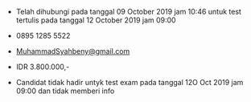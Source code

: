 - Telah dihubungi pada tanggal 09 October 2019 jam 10:46 untuk test tertulis pada tanggal 12 October 2019 jam 09:00

- 0895 1285 5522

- MuhammadSyahbeny@gmail.com

- IDR 3.800.000,-

- Candidat tidak hadir untyk test exam pada tanggal 12O Oct 2019 jam 09:00 dan tidak memberi info

